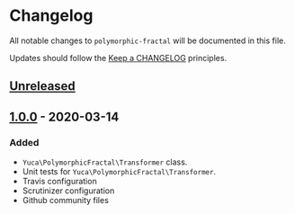# Changelog

All notable changes to `polymorphic-fractal` will be documented in this file.

Updates should follow the [Keep a CHANGELOG](http://keepachangelog.com/) principles.

## [Unreleased]

## [1.0.0] - 2020-03-14

### Added
- `Yuca\PolymorphicFractal\Transformer` class.
- Unit tests for `Yuca\PolymorphicFractal\Transformer`.
- Travis configuration
- Scrutinizer configuration
- Github community files

[Unreleased]: https://github.com/yuca/singleton-container/compare/1.0.0...HEAD
[1.0.0]: https://github.com/yuca/singleton-container/releases/tag/1.0.0
